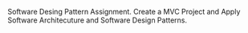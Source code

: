 Software Desing Pattern Assignment. Create a MVC Project and Apply Software Architecuture and Software Design Patterns.

